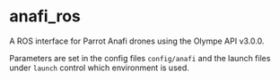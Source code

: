 # anafi_ros
A ROS interface for Parrot Anafi drones using the Olympe API v3.0.0.

Parameters are set in the config files `config/anafi` and the launch files under `launch` control which environment is used.
